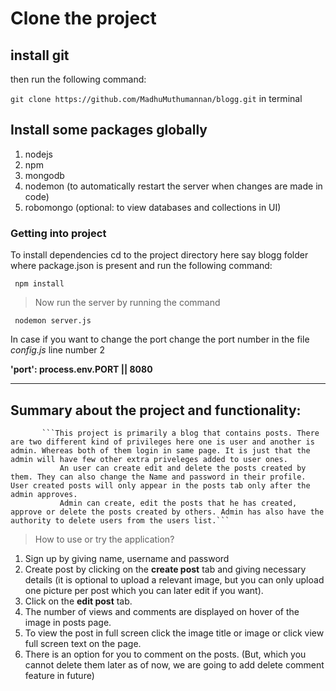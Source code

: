 # Clone the project
## install git 
then run the following command:

`git clone https://github.com/MadhuMuthumannan/blogg.git` in terminal

## Install some packages globally

1. nodejs 
1. npm
1. mongodb
1. nodemon (to automatically restart the server when changes are made in code)
1. robomongo (optional: to view databases and collections in UI)

### Getting into project

To install dependencies cd to the project directory here say blogg folder where package.json is present and run the following command:

` npm install`

> Now run the server by running the command

` nodemon server.js`

In case if you want to change the port change the port number in the file _config.js_ line number 2


**'port': process.env.PORT || 8080**

-----------------------------------------------------------------

## Summary about the project and functionality:

           ```This project is primarily a blog that contains posts. There are two different kind of privileges here one is user and another is admin. Whereas both of them login in same page. It is just that the admin will have few other extra priveleges added to user ones. 
               An user can create edit and delete the posts created by them. They can also change the Name and password in their profile. User created posts will only appear in the posts tab only after the admin approves. 
               Admin can create, edit the posts that he has created, approve or delete the posts created by others. Admin has also have the authority to delete users from the users list.```

> How to use or try the application?

1. Sign up by giving name, username and password
1. Create post by clicking on the **create post** tab and giving necessary details (it is optional to upload a relevant image, but you can only upload one picture per post which you can later edit if you want).
1. Click on the **edit post** tab. 
1. The number of views and comments are displayed on hover of the image in posts page. 
1. To view the post in full screen click the image title or image or click view full screen text on the page.
1. There is an option for you to comment on the posts. (But, which you cannot delete them later as of now, we are going to add delete comment feature in future)


